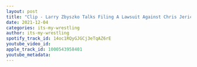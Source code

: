 ```yaml
---
layout: post
title: "Clip - Larry Zbyszko Talks Filing A Lawsuit Against Chris Jericho & WWE!"
date: 2021-12-04
categories: its-my-wrestling
author: its-my-wrestling
spotify_track_id: 14oc1RQyGJGCj3eTqAZ6rE
youtube_video_id: 
apple_track_id: 1000543958401
youtube_metadata: 
---
```

